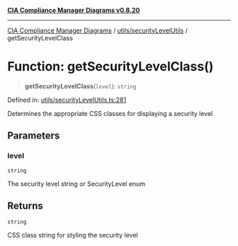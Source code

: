 [**CIA Compliance Manager Diagrams v0.8.20**](../../../README.md)

***

[CIA Compliance Manager Diagrams](../../../modules.md) / [utils/securityLevelUtils](../README.md) / getSecurityLevelClass

# Function: getSecurityLevelClass()

> **getSecurityLevelClass**(`level`): `string`

Defined in: [utils/securityLevelUtils.ts:281](https://github.com/Hack23/cia-compliance-manager/blob/9180e2700dca841f6711d7243c036db4de73db57/src/utils/securityLevelUtils.ts#L281)

Determines the appropriate CSS classes for displaying a security level

## Parameters

### level

`string`

The security level string or SecurityLevel enum

## Returns

`string`

CSS class string for styling the security level
